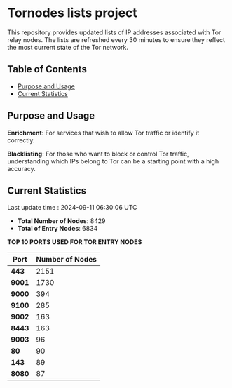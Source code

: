 # Tornodes lists project

This repository provides updated lists of IP addresses associated with Tor relay nodes. The lists are refreshed every 30 minutes to ensure they reflect the most current state of the Tor network.

## Table of Contents

- [Purpose and Usage](#purpose-and-usage)
- [Current Statistics](#current-statistics)


## Purpose and Usage

**Enrichment**: For services that wish to allow Tor traffic or identify it correctly.

**Blacklisting**: For those who want to block or control Tor traffic, understanding which IPs belong to Tor can be a starting point with a high accuracy.

## Current Statistics

Last update time : 2024-09-11 06:30:06 UTC

- **Total Number of Nodes**: 8429
- **Total of Entry Nodes**: 6834

**TOP 10 PORTS USED FOR TOR ENTRY NODES**

| **Port** | **Number of Nodes** |
|------|-----------------|
| **443**   | 2151  |
| **9001**   | 1730  |
| **9000**   | 394  |
| **9100**   | 285  |
| **9002**   | 163  |
| **8443**   | 163  |
| **9003**   | 96  |
| **80**   | 90  |
| **143**   | 89  |
| **8080**   | 87  |


